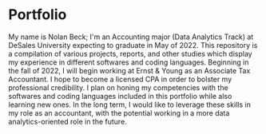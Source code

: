 # Portfolio
My name is Nolan Beck; I'm an Accounting major (Data Analytics Track) at DeSales University expecting to graduate in May of 2022.  This repository is a compilation of various projects, reports, and other studies which display my experience in different softwares and coding languages.
Beginning in the fall of 2022, I will begin working at Ernst & Young as an Associate Tax Accountant.  I hope to become a licensed CPA in order to bolster my professional credibility.
I plan on honing my competencies with the softwares and coding languages included in this portfolio while also learning new ones.  In the long term, I would like to leverage these skills in my role as an accountant, with the potential working in a more data analytics-oriented role in the future.
